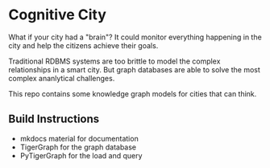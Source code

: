 # Cognitive City

What if your city had a "brain"?  It could monitor everything happening in the city
and help the citizens achieve their goals.

Traditional RDBMS systems are too brittle to model the complex relationships in a smart city.  But graph databases are able to solve the most complex ananlytical challenges.

This repo contains some knowledge graph models for cities that can think.

## Build Instructions

* mkdocs material for documentation
* TigerGraph for the graph database
* PyTigerGraph for the load and query

